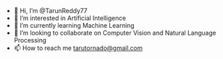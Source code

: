 - 👋 Hi, I’m @TarunReddy77
- 👀 I’m interested in Artificial Intelligence
- 🌱 I’m currently learning Machine Learning
- 💞️ I’m looking to collaborate on Computer Vision and Natural Language Processing
- 📫 How to reach me tarutornado@gmail.com

<!---
TarunReddy77/TarunReddy77 is a ✨ special ✨ repository because its `README.md` (this file) appears on your GitHub profile.
You can click the Preview link to take a look at your changes.
--->
